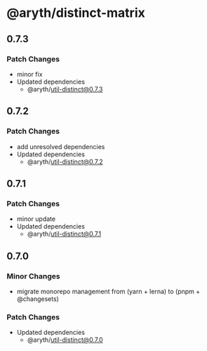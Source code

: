 # @aryth/distinct-matrix

## 0.7.3

### Patch Changes

- minor fix
- Updated dependencies
  - @aryth/util-distinct@0.7.3

## 0.7.2

### Patch Changes

- add unresolved dependencies
- Updated dependencies
  - @aryth/util-distinct@0.7.2

## 0.7.1

### Patch Changes

- minor update
- Updated dependencies
  - @aryth/util-distinct@0.7.1

## 0.7.0

### Minor Changes

- migrate monorepo management from (yarn + lerna) to (pnpm + @changesets)

### Patch Changes

- Updated dependencies
  - @aryth/util-distinct@0.7.0
